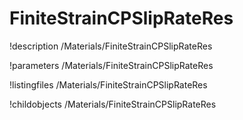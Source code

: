 <!-- MOOSE Documentation Stub: Remove this when content is added. -->

# FiniteStrainCPSlipRateRes
!description /Materials/FiniteStrainCPSlipRateRes

!parameters /Materials/FiniteStrainCPSlipRateRes

!listingfiles /Materials/FiniteStrainCPSlipRateRes

!childobjects /Materials/FiniteStrainCPSlipRateRes
